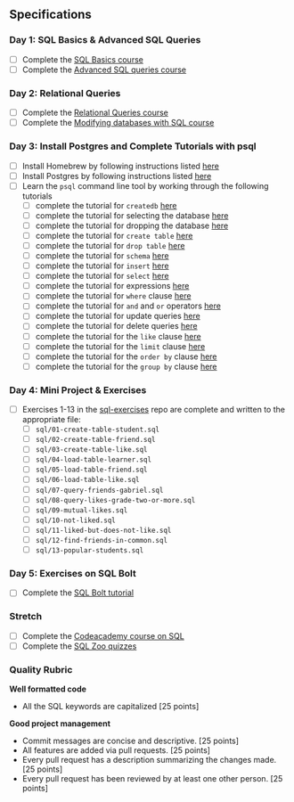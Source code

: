 
## Specifications

### Day 1: SQL Basics & Advanced SQL Queries

*   [ ] Complete the [SQL Basics course](https://www.khanacademy.org/computing/computer-programming/sql#sql-basics)
*   [ ] Complete the [Advanced SQL queries course](https://www.khanacademy.org/computing/computer-programming/sql#more-advanced-sql-queries)

### Day 2: Relational Queries

*   [ ] Complete the [Relational Queries course](https://www.khanacademy.org/computing/computer-programming/sql#relational-queries-in-sql)
*   [ ] Complete the [Modifying databases with SQL course](https://www.khanacademy.org/computing/computer-programming/sql#modifying-databases-with-sql)

### Day 3: Install Postgres and Complete Tutorials with psql

*   [ ] Install Homebrew by following instructions listed [here](https://gist.github.com/punitrathore/ca32542fddd0d8b625aab610c35e4545)
*   [ ] Install Postgres by following instructions listed [here](https://gist.github.com/punitrathore/ca32542fddd0d8b625aab610c35e4545#install-postgres)
*   [ ] Learn the `psql` command line tool by working through the following tutorials
    *   [ ] complete the tutorial for `createdb` [here](https://www.tutorialspoint.com/postgresql/postgresql_create_database.htm)
    *   [ ] complete the tutorial for selecting the database [here](https://www.tutorialspoint.com/postgresql/postgresql_select_database.htm)
    *   [ ] complete the tutorial for dropping the database [here](https://www.tutorialspoint.com/postgresql/postgresql_drop_database.htm)
    *   [ ] complete the tutorial for `create table` [here](https://www.tutorialspoint.com/postgresql/postgresql_create_table.htm)
    *   [ ] complete the tutorial for `drop table` [here](https://www.tutorialspoint.com/postgresql/postgresql_drop_table.htm)
    *   [ ] complete the tutorial for `schema` [here](https://www.tutorialspoint.com/postgresql/postgresql_schema.htm)
    *   [ ] complete the tutorial for `insert` [here](https://www.tutorialspoint.com/postgresql/postgresql_insert_query.htm)
    *   [ ] complete the tutorial for `select` [here](https://www.tutorialspoint.com/postgresql/postgresql_select_query.htm)
    *   [ ] complete the tutorial for expressions [here](https://www.tutorialspoint.com/postgresql/postgresql_expressions.htm)
    *   [ ] complete the tutorial for `where` clause [here](https://www.tutorialspoint.com/postgresql/postgresql_where_clause.htm)
    *   [ ] complete the tutorial for `and` and `or` operators [here](https://www.tutorialspoint.com/postgresql/postgresql_and_or_clauses.htm)
    *   [ ] complete the tutorial for update queries [here](https://www.tutorialspoint.com/postgresql/postgresql_update_query.htm)
    *   [ ] complete the tutorial for delete queries [here](https://www.tutorialspoint.com/postgresql/postgresql_delete_query.htm)
    *   [ ] complete the tutorial for the `like` clause [here](https://www.tutorialspoint.com/postgresql/postgresql_like_clause.htm)
    *   [ ] complete the tutorial for the `limit` clause [here](https://www.tutorialspoint.com/postgresql/postgresql_limit_clause.htm)
    *   [ ] complete the tutorial for the `order by` clause [here](https://www.tutorialspoint.com/postgresql/postgresql_order_by.htm)
    *   [ ] complete the tutorial for the `group by` clause [here](https://www.tutorialspoint.com/postgresql/postgresql_group_by.htm)

### Day 4: Mini Project & Exercises

*   [ ] Exercises 1-13 in the [sql-exercises](https://github.com/GuildCrafts/sql-exercises) repo are complete and written to the appropriate file:
    *   [ ] `sql/01-create-table-student.sql`
    *   [ ] `sql/02-create-table-friend.sql`
    *   [ ] `sql/03-create-table-like.sql`
    *   [ ] `sql/04-load-table-learner.sql`
    *   [ ] `sql/05-load-table-friend.sql`
    *   [ ] `sql/06-load-table-like.sql`
    *   [ ] `sql/07-query-friends-gabriel.sql`
    *   [ ] `sql/08-query-likes-grade-two-or-more.sql`
    *   [ ] `sql/09-mutual-likes.sql`
    *   [ ] `sql/10-not-liked.sql`
    *   [ ] `sql/11-liked-but-does-not-like.sql`
    *   [ ] `sql/12-find-friends-in-common.sql`
    *   [ ] `sql/13-popular-students.sql`

### Day 5: Exercises on SQL Bolt

*   [ ] Complete the [SQL Bolt tutorial](https://sqlbolt.com/)

### Stretch

*   [ ] Complete the [Codeacademy course on SQL](https://www.codecademy.com/learn/learn-sql)
*   [ ] Complete the [SQL Zoo quizzes](http://sqlzoo.net/wiki/Tutorial_Quizzes)

### Quality Rubric

**Well formatted code**

*   All the SQL keywords are capitalized [25 points]

**Good project management**

*   Commit messages are concise and descriptive. [25 points]
*   All features are added via pull requests. [25 points]
*   Every pull request has a description summarizing the changes made. [25 points]
*   Every pull request has been reviewed by at least one other person. [25 points]

</div>
